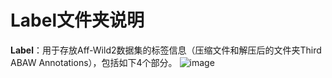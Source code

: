 # Label文件夹说明

**Label**：用于存放Aff-Wild2数据集的标签信息（压缩文件和解压后的文件夹Third ABAW Annotations），包括如下4个部分。
![image](https://github.com/coder-xinxiaohai/Aff-Wild2_Processing/assets/73678229/9a60c5b4-a5ff-4ffe-a216-6707eaf397bb)
